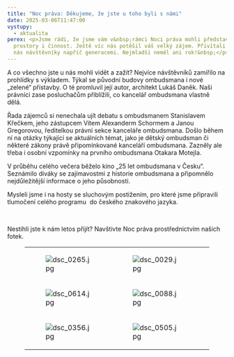 ```yaml
---
title: "Noc práva: Děkujeme, že jste u toho byli s námi"
date: 2025-03-06T11:47:00
vystupy:
  - aktualita
perex: <p>Jsme rádi, že jsme vám v&nbsp;rámci Noci práva mohli představit naše
  prostory i činnost. Ještě víc nás potěšil váš velký zájem. Přivítali jsme u
  nás návštěvníky napříč generacemi. Nejmladší neměl ani rok!&nbsp;</p>
---
```

<p>A co všechno jste u nás mohli vidět a zažít? Nejvíce návštěvníků zamířilo na prohlídky s&nbsp;výkladem. Týkal se původní budovy ombudsmana i nové „zelené“ přístavby. O té promluvil její autor, architekt Lukáš Daněk. Naši právníci zase posluchačům přiblížili, co kancelář ombudsmana vlastně dělá.&nbsp;</p>
<p>Řada zájemců si nenechala ujít debatu s&nbsp;ombudsmanem Stanislavem Křečkem, jeho zástupcem Vítem Alexanderm Schormem a Janou Gregorovou, ředitelkou právní sekce kanceláře ombudsmana. Došlo během ní na otázky týkající se aktuálních témat, jako je dětský ombudsman či některé zákony právě připomínkované kanceláří ombudsmana. Zazněly ale třeba i osobní vzpomínky na prvního ombudsmana Otakara Motejla.&nbsp;</p>
<p>V&nbsp;průběhu celého večera běželo kino „25 let ombudsmana v Česku“. Seznámilo diváky se zajímavostmi z&nbsp;historie ombudsmana a připomnělo nejdůležitější informace o jeho působnosti.</p>
<p>Mysleli jsme i na hosty se sluchovým postižením, pro které jsme připravili tlumočení celého programu &nbsp;do českého znakového jazyka.&nbsp;</p>
<p>&nbsp;</p>
<p>Nestihli jste k&nbsp;nám letos přijít? Navštivte Noc práva prostřednictvím našich fotek.&nbsp;</p>
<figure class="table">
<table>
<tbody>
<tr>
<td>
<figure class="image">
<img src="https://www.ochrance.cz/aktualne/noc_prava_dekujeme_ze_jste_u_toho_byli_s_nami/dsc_0265.jpg" alt="dsc_0265.jpg"></figure></td>
<td>
<figure class="image">
<img src="https://www.ochrance.cz/aktualne/noc_prava_dekujeme_ze_jste_u_toho_byli_s_nami/dsc_0029.jpg" alt="dsc_0029.jpg"></figure></td>
<td>
<figure class="image">
<img src="https://www.ochrance.cz/aktualne/noc_prava_dekujeme_ze_jste_u_toho_byli_s_nami/dsc_0154.jpg" alt="dsc_0154.jpg"></figure></td>
<td>
<figure class="image">
<img src="https://www.ochrance.cz/aktualne/noc_prava_dekujeme_ze_jste_u_toho_byli_s_nami/dsc_0016.jpg" alt="dsc_0016.jpg"></figure></td></tr>
<tr>
<td>
<figure class="image">
<img src="https://www.ochrance.cz/aktualne/noc_prava_dekujeme_ze_jste_u_toho_byli_s_nami/dsc_0614.jpg" alt="dsc_0614.jpg"></figure></td>
<td>
<figure class="image">
<img src="https://www.ochrance.cz/aktualne/noc_prava_dekujeme_ze_jste_u_toho_byli_s_nami/dsc_0088.jpg" alt="dsc_0088.jpg"></figure></td>
<td>
<figure class="image">
<img src="https://www.ochrance.cz/aktualne/noc_prava_dekujeme_ze_jste_u_toho_byli_s_nami/dsc_0138.jpg" alt="dsc_0138.jpg"></figure></td>
<td>
<figure class="image">
<img src="https://www.ochrance.cz/aktualne/noc_prava_dekujeme_ze_jste_u_toho_byli_s_nami/dsc_0547.jpg" alt="dsc_0547.jpg"></figure></td></tr>
<tr>
<td>
<figure class="image">
<img src="https://www.ochrance.cz/aktualne/noc_prava_dekujeme_ze_jste_u_toho_byli_s_nami/dsc_0356.jpg" alt="dsc_0356.jpg"></figure></td>
<td>
<figure class="image">
<img src="https://www.ochrance.cz/aktualne/noc_prava_dekujeme_ze_jste_u_toho_byli_s_nami/dsc_0505.jpg" alt="dsc_0505.jpg"></figure></td>
<td>
<figure class="image">
<img src="https://www.ochrance.cz/aktualne/noc_prava_dekujeme_ze_jste_u_toho_byli_s_nami/dsc_0496.jpg" alt="dsc_0496.jpg"></figure></td>
<td>
<figure class="image">
<img src="https://www.ochrance.cz/aktualne/noc_prava_dekujeme_ze_jste_u_toho_byli_s_nami/dsc_9783.jpg" alt="dsc_9783.jpg"></figure></td></tr></tbody></table></figure>
